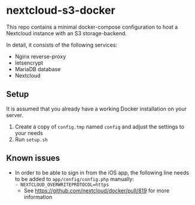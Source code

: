 # nextcloud-s3-docker

This repo contains a minimal docker-compose configuration to host a Nextcloud
instance with an S3 storage-backend.

In detail, it consists of the following services:
- Nginx reverse-proxy
- letsencrypt
- MariaDB database
- Nextcloud

## Setup

It is assumed that you already have a working Docker installation on your 
server.

1) Create a copy of `config.tmp` named `config` and adjust the settings to your needs
2) Run `setup.sh`

## Known issues

- In order to be able to sign in from the iOS app, the following line needs to
be added to `app/config/config.php` manually:  
`- NEXTCLOUD_OVERWRITEPROTOCOL=https`
    - See https://github.com/nextcloud/docker/pull/819 for more information